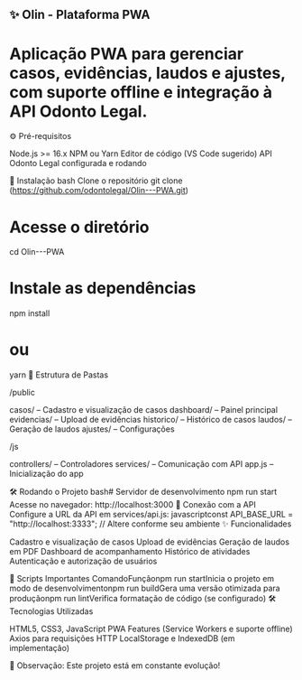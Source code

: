 ## ✨ Olin - Plataforma PWA
# Aplicação PWA para gerenciar casos, evidências, laudos e ajustes, com suporte offline e integração à API Odonto Legal.
⚙️ Pré-requisitos

Node.js >= 16.x
NPM ou Yarn
Editor de código (VS Code sugerido)
API Odonto Legal configurada e rodando

🚀 Instalação
bash Clone o repositório
git clone (https://github.com/odontolegal/Olin---PWA.git)

# Acesse o diretório
cd Olin---PWA

# Instale as dependências
npm install
# ou
yarn
📂 Estrutura de Pastas

/public

casos/ – Cadastro e visualização de casos
dashboard/ – Painel principal
evidencias/ – Upload de evidências
historico/ – Histórico de casos
laudos/ – Geração de laudos
ajustes/ – Configurações


/js

controllers/ – Controladores
services/ – Comunicação com API
app.js – Inicialização do app


🛠️ Rodando o Projeto
bash# Servidor de desenvolvimento
npm run start
Acesse no navegador: http://localhost:3000
🔗 Conexão com a API
Configure a URL da API em services/api.js:
javascriptconst API_BASE_URL = "http://localhost:3333"; // Altere conforme seu ambiente
✨ Funcionalidades

Cadastro e visualização de casos
Upload de evidências
Geração de laudos em PDF
Dashboard de acompanhamento
Histórico de atividades
Autenticação e autorização de usuários

📜 Scripts Importantes
ComandoFunçãonpm run startInicia o projeto em modo de desenvolvimentonpm run buildGera uma versão otimizada para produçãonpm run lintVerifica formatação de código (se configurado)
🛠️ Tecnologias Utilizadas

HTML5, CSS3, JavaScript
PWA Features (Service Workers e suporte offline)
Axios para requisições HTTP
LocalStorage e IndexedDB (em implementação)


📢 Observação: Este projeto está em constante evolução!
